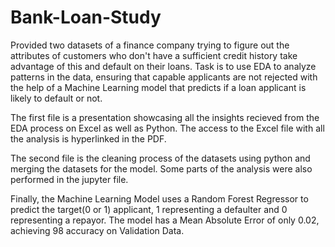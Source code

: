 # Bank-Loan-Study
Provided two datasets of a finance company trying to figure out the attributes of customers who don't have a sufficient credit history take advantage of this and default on their loans. Task is to use EDA to analyze patterns in the data, ensuring that capable applicants are not rejected with the help of a Machine Learning model that predicts if a loan applicant is likely to default or not.

The first file is a presentation showcasing all the insights recieved from the EDA process on Excel as well as Python. The access to the Excel file with all the analysis is hyperlinked in the PDF.


The second file is the cleaning process of the datasets using python and merging the datasets for the model. Some parts of the analysis were also performed in the jupyter file.


Finally, the Machine Learning Model uses a Random Forest Regressor to predict the target(0 or 1) applicant, 1 representing a defaulter and 0 representing a repayor. The model has a Mean Absolute Error of only 0.02, achieving 98 accuracy on Validation Data.

